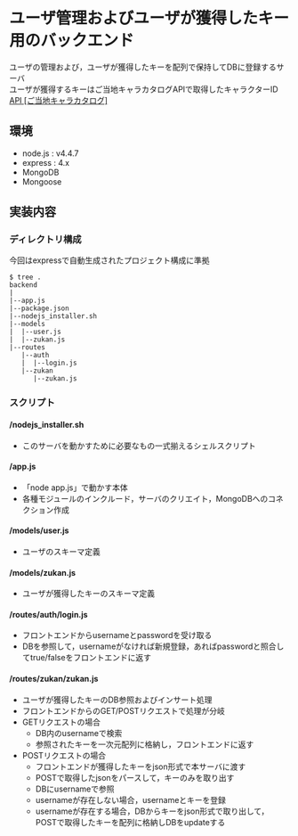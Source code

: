 # ユーザ管理およびユーザが獲得したキー用のバックエンド  
ユーザの管理および，ユーザが獲得したキーを配列で保持してDBに登録するサーバ  
ユーザが獲得するキーはご当地キャラカタログAPIで取得したキャラクターID
[API \[ご当地キャラカタログ\]](http://localchara.jp/services/api#ic)

## 環境  
* node.js : v4.4.7  
* express : 4.x
* MongoDB
* Mongoose

## 実装内容  

### ディレクトリ構成  

今回はexpressで自動生成されたプロジェクト構成に準拠
~~~
$ tree .
backend
|
|--app.js
|--package.json
|--nodejs_installer.sh
|--models
|  |--user.js
|  |--zukan.js
|--routes
   |--auth
   |  |--login.js
   |--zukan
      |--zukan.js
~~~

### スクリプト  

#### /nodejs_installer.sh  
* このサーバを動かすために必要なもの一式揃えるシェルスクリプト  

#### /app.js  
* 「node app.js」で動かす本体  
* 各種モジュールのインクルード，サーバのクリエイト，MongoDBへのコネクション作成

#### /models/user.js  
* ユーザのスキーマ定義

#### /models/zukan.js  
* ユーザが獲得したキーのスキーマ定義

#### /routes/auth/login.js  
* フロントエンドからusernameとpasswordを受け取る
* DBを参照して，usernameがなければ新規登録，あればpasswordと照合してtrue/falseをフロントエンドに返す  

#### /routes/zukan/zukan.js  
* ユーザが獲得したキーのDB参照およびインサート処理  
* フロントエンドからのGET/POSTリクエストで処理が分岐  
* GETリクエストの場合  
    * DB内のusernameで検索  
    * 参照されたキーを一次元配列に格納し，フロントエンドに返す  
* POSTリクエストの場合  
    * フロントエンドが獲得したキーをjson形式で本サーバに渡す  
    * POSTで取得したjsonをパースして，キーのみを取り出す  
    * DBにusernameで参照  
    * usernameが存在しない場合，usernameとキーを登録  
    * usernameが存在する場合，DBからキーをjson形式で取り出して，POSTで取得したキーを配列に格納しDBをupdateする  

